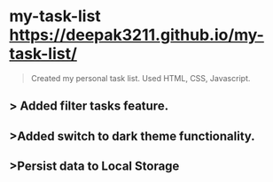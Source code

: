# my-task-list https://deepak3211.github.io/my-task-list/

> Created my personal task list.
> Used HTML, CSS, Javascript.
## > Added filter tasks feature.
## >Added switch to dark theme functionality.
## >Persist data to Local Storage 


